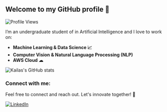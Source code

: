 ## Welcome to my GitHub profile 👋

![Profile Views](https://komarev.com/ghpvc/?username=kailas711&style=plastic&color=blueviolet)

I’m an undergraduate student of in Artificial Intelligence and I love to work on:

- **Machine Learning & Data Science 📈**
- **Computer Vision & Natural Language Processing (NLP)**
- **AWS Cloud ☁**


![Kailas's GitHub stats](https://github-readme-stats.vercel.app/api?username=kailas711&show_icons=true&theme=transparent)

### Connect with me:
Feel free to connect and reach out.  Let's innovate together! 🚀

[![LinkedIn](https://img.shields.io/badge/LinkedIn-%230077B5.svg?logo=linkedin&logoColor=white)](https://www.linkedin.com/in/kailas-p-sudheer-6bb244201/) 
